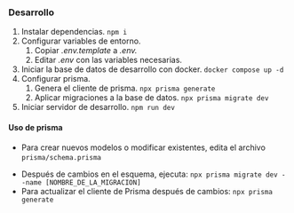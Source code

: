 ### Desarrollo

1. Instalar dependencias.
   `npm i`
2. Configurar variables de entorno.
   1. Copiar *.env.template* a *.env.*
   2. Editar *.env* con las variables necesarias.
3. Iniciar la base de datos de desarrollo con docker.
   `docker compose up -d`
4. Configurar prisma.
   1. Genera el cliente de prisma.
      `npx prisma generate`
   2. Aplicar migraciones a la base de datos.
      `npx prisma migrate dev`
5. Iniciar servidor de desarrollo.
   `npm run dev`

#### Uso de prisma

* Para crear nuevos modelos o modificar existentes, edita el archivo `prisma/schema.prisma`

- Después de cambios en el esquema, ejecuta:
  `npx prisma migrate dev --name [NOMBRE_DE_LA_MIGRACION]`
- Para actualizar el cliente de Prisma después de cambios:
  `npx prisma generate`
